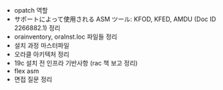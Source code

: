 <ul>
<li>opatch 역할</li>
<li>サポートによって使用される ASM ツール: KFOD, KFED, AMDU (Doc ID 2266882.1) 정리</li>
<li>orainventory, oraInst.loc 파일들 정리 </li>
<li>설치 과정 마스터파일</li>
<li>오라클 아키텍처 정리</li>
<li>19c 설치 전 인프라 기반사항 (rac 책 보고 정리) </li>
<li>flex asm</li>
<li>면접 질문 정리</li>
</ul>